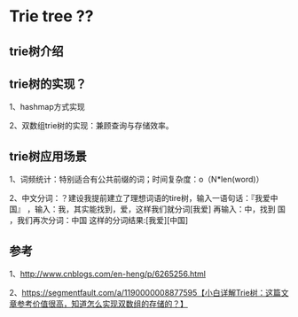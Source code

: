 # Trie tree ??


## trie树介绍



## trie树的实现？

1、hashmap方式实现

2、双数组trie树的实现：兼顾查询与存储效率。



## trie树应用场景

1、词频统计：特别适合有公共前缀的词；时间复杂度：o（N*len(word)）

2、中文分词：？建设我提前建立了理想词语的tire树，输入一语句话：『我爱中国』 ，输入：我，其实能找到，爱，这样我们就分词[我爱] 再输入：中，找到 国  ，我们再次分词：中国   这样的分词结果:[我爱][中国]

## 参考

1、http://www.cnblogs.com/en-heng/p/6265256.html

2、https://segmentfault.com/a/1190000008877595【小白详解Trie树：这篇文章参考价值很高，知道怎么实现双数组的存储的？】




